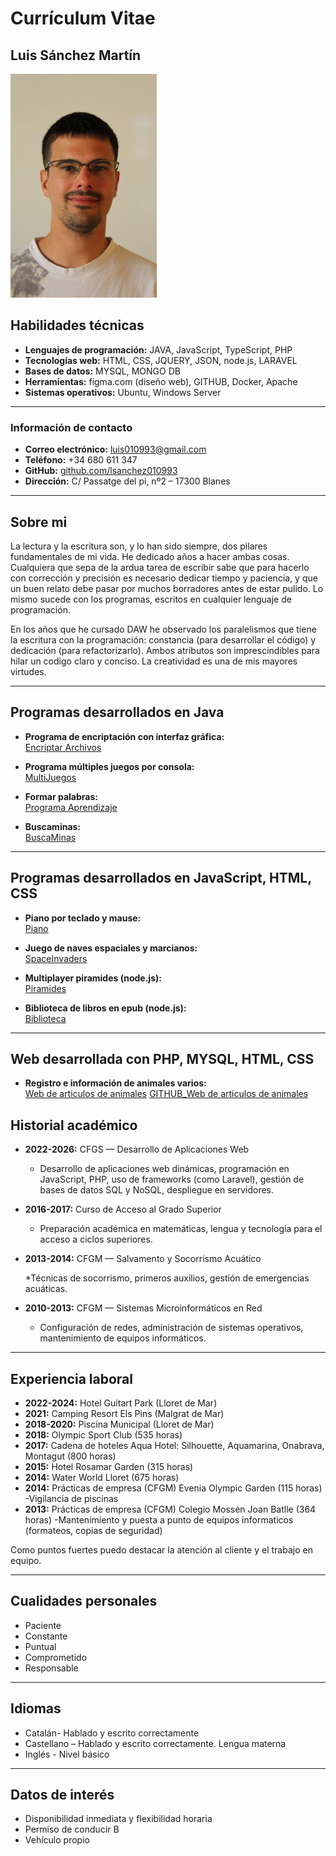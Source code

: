 # Currículum Vitae

## Luis Sánchez Martín
![Luis Sánchez Martín](./LuisSanchez1.png)

## Habilidades técnicas

* **Lenguajes de programación:** JAVA, JavaScript, TypeScript, PHP
* **Tecnologías web:** HTML, CSS, JQUERY, JSON, node.js, LARAVEL
* **Bases de datos:** MYSQL, MONGO DB
* **Herramientas:** figma.com (diseño web), GITHUB, Docker, Apache
* **Sistemas operativos:** Ubuntu, Windows Server

---
### Información de contacto

* **Correo electrónico:** [luis010993@gmail.com](mailto:luis010993@gmail.com)
* **Teléfono:** +34 680 611 347
* **GitHub:** [github.com/lsanchez010993](https://github.com/lsanchez010993)
* **Dirección:** C/ Passatge del pi, nº2 – 17300 Blanes

---

## Sobre mi

La lectura y la escritura son, y lo han sido siempre, dos pilares fundamentales de mi vida. He dedicado años a hacer ambas cosas. Cualquiera que sepa de la ardua tarea de escribir sabe que para hacerlo con corrección y precisión es necesario dedicar tiempo y paciencia, y que un buen relato debe pasar por muchos borradores antes de estar pulido. Lo mismo sucede con los programas, escritos en cualquier lenguaje de programación.

En los años que he cursado DAW he observado los paralelismos que tiene la escritura con la programación: constancia (para desarrollar el código) y dedicación (para refactorizarlo). Ambos atributos son imprescindibles para hilar un codigo claro y conciso. La creatividad es una de mis mayores virtudes.

---

## Programas desarrollados en Java

- **Programa de encriptación con interfaz gráfica:**  
  [Encriptar Archivos](https://github.com/lsanchez010993/EncriptarArchivos)

- **Programa múltiples juegos por consola:**  
  [MultiJuegos](https://github.com/lsanchez010993/MultiJuegos)

- **Formar palabras:**  
  [Programa Aprendizaje](https://github.com/lsanchez010993/ProgramaAprendizaje)

- **Buscaminas:**  
  [BuscaMinas](https://github.com/lsanchez010993/minas2024/)

---
## Programas desarrollados en JavaScript, HTML, CSS

- **Piano por teclado y mause:**  
[Piano](https://github.com/lsanchez010993/Piano.git)

- **Juego de naves espaciales y marcianos:**  
[SpaceInvaders](https://github.com/lsanchez010993/navesEspacio.git)

- **Multiplayer piramides (node.js):**  
[Piramides](https://github.com/lsanchez010993/Piramides.git)


- **Biblioteca de libros en epub (node.js):**  
[Biblioteca](https://github.com/lsanchez010993/biblioteca.git)

---
## Web desarrollada con PHP, MYSQL, HTML, CSS

- **Registro e información de animales varios:**  
[Web de articulos de animales](https://www.luissanchez.cat/)
[GITHUB_Web de articulos de animales](https://github.com/lsanchez010993/ArticulosAnimales.git)




## Historial académico

* **2022-2026:** CFGS — Desarrollo de Aplicaciones Web

  * Desarrollo de aplicaciones web dinámicas, programación en JavaScript, PHP, uso de frameworks (como Laravel), gestión de bases de datos SQL y NoSQL, despliegue en servidores.
* **2016-2017:** Curso de Acceso al Grado Superior

  * Preparación académica en matemáticas, lengua y tecnología para el acceso a ciclos superiores.
* **2013-2014:** CFGM — Salvamento y Socorrismo Acuático

  *Técnicas de socorrismo, primeros auxilios, gestión de emergencias acuáticas.
* **2010-2013:** CFGM — Sistemas Microinformáticos en Red

  * Configuración de redes, administración de sistemas operativos, mantenimiento de equipos informáticos.

---

## Experiencia laboral

* **2022-2024:** Hotel Guitart Park (Lloret de Mar)
* **2021:** Camping Resort Els Pins (Malgrat de Mar)
* **2018-2020:** Piscina Municipal (Lloret de Mar)
* **2018:** Olympic Sport Club (535 horas)
* **2017:** Cadena de hoteles Aqua Hotel: Silhouette, Aquamarina, Onabrava, Montagut (800 horas)
* **2015:** Hotel Rosamar Garden (315 horas)
* **2014:** Water World Lloret (675 horas)
* **2014:** Prácticas de empresa (CFGM) Evenia Olympic Garden (115 horas) -Vigilancia de piscinas
* **2013:** Prácticas de empresa (CFGM) Colegio Mossén Joan Batlle (364 horas) -Mantenimiento y puesta a punto de equipos informaticos (formateos, copias de seguridad)

Como puntos fuertes puedo destacar la atención al cliente y el trabajo en equipo.

---

## Cualidades personales

* Paciente
* Constante
* Puntual
* Comprometido
* Responsable

---
## Idiomas
* Catalán- Hablado y escrito correctamente
* Castellano – Hablado y escrito correctamente. Lengua materna
* Inglés - Nivel básico

---
## Datos de interés

* Disponibilidad inmediata y flexibilidad horaria
* Permiso de conducir B
* Vehículo propio
